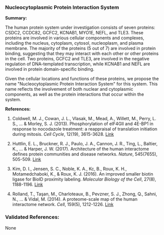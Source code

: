 ### Nucleocytoplasmic Protein Interaction System

**Summary:**

The human protein system under investigation consists of seven proteins: CSDC2, CCDC82, GCFC2, KCNAB1, MYO1E, NEFL, and TLE3. These proteins are involved in various cellular components and complexes, including the nucleus, cytoplasm, cytosol, nucleoplasm, and plasma membrane. The majority of the proteins (5 out of 7) are involved in protein binding, suggesting that they may interact with each other or other proteins in the cell. Two proteins, GCFC2 and TLE3, are involved in the negative regulation of DNA-templated transcription, while KCNAB1 and NEFL are involved in protein domain-specific binding.

Given the cellular locations and functions of these proteins, we propose the name "Nucleocytoplasmic Protein Interaction System" for this system. This name reflects the involvement of both nuclear and cytoplasmic components, as well as the protein interactions that occur within the system.

**References:**

1. Coldwell, M. J., Cowan, J. L., Vlasak, M., Mead, A., Willett, M., Perry, L. S., ... & Morley, S. J. (2013). Phosphorylation of eIF4GII and 4E-BP1 in response to nocodazole treatment: a reappraisal of translation initiation during mitosis. *Cell Cycle*, 12(19), 3615-3628. [Link](https://www.tandfonline.com/doi/full/10.4161/cc.26534)

2. Huttlin, E. L., Bruckner, R. J., Paulo, J. A., Cannon, J. R., Ting, L., Baltier, K., ... & Harper, J. W. (2017). Architecture of the human interactome defines protein communities and disease networks. *Nature*, 545(7655), 505-509. [Link](https://www.nature.com/articles/nature22366)

3. Kim, D. I., Jensen, S. C., Noble, K. A., Kc, B., Roux, K. H., Motamedchaboki, K., & Roux, K. J. (2016). An improved smaller biotin ligase for BioID proximity labeling. *Molecular Biology of the Cell*, 27(8), 1188-1196. [Link](https://www.molbiolcell.org/doi/full/10.1091/mbc.e15-12-0844)

4. Rolland, T., Taşan, M., Charloteaux, B., Pevzner, S. J., Zhong, Q., Sahni, N., ... & Vidal, M. (2014). A proteome-scale map of the human interactome network. *Cell*, 159(5), 1212-1226. [Link](https://www.cell.com/cell/fulltext/S0092-8674(14)01456-4)

### Validated References: 

None



